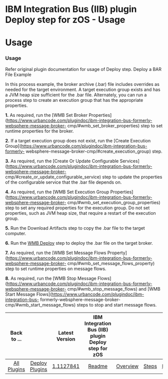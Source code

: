 
IBM Integration Bus (IIB) plugin Deploy step for zOS - Usage
============================================================

# Usage



### Usage




 


Refer original plugin documentation for usage of Deploy step. Deploy a BAR File Example


In this 
process example, the broker archive (.bar) file includes overrides as needed for the target environment. A target 
execution group exists and has a JVM heap size sufficient for the .bar file. Alternately, you can run a process step to 
create an execution group that has the appropriate properties.


**1.**  As required, run the [WMB Set Broker 
Properties](https://www.urbancode.com/plugindoc/ibm-integration-bus-formerly-websphere-message-broker-
cmp/#wmb_set_broker_properties) step to set runtime properties for the broker.


**2.**  If a target execution group 
does not exist, run the [Create Execution Group](https://www.urbancode.com/plugindoc/ibm-integration-bus-formerly-
websphere-message-broker-cmp/#create_execution_group) step.


**3.**  As required, run the [Create Or Update 
Configurable Services](https://www.urbancode.com/plugindoc/ibm-integration-bus-formerly-websphere-message-broker-
cmp/#create_or_update_configurable_service) step to update the properties of the configurable service that the .bar file
 depends on.


**4.**  As required, run the [WMB Set Execution Group 
Properties](https://www.urbancode.com/plugindoc/ibm-integration-bus-formerly-websphere-message-broker-
cmp/#wmb_set_execution_group_properties) step to set any required properties for the execution group. Do not set 
properties, such as JVM heap size, that require a restart of the execution group.


**5.**  Run the Download Artifacts 
step to copy the .bar file to the target computer.


**6.**  Run the [WMB 
Deploy](https://www.urbancode.com/plugindoc/ibm-integration-bus-formerly-websphere-message-broker-cmp/#wmb_deploy) step 
to deploy the .bar file on the target broker.


**7.**  As required, run the [WMB Set Message Flows 
Property](https://www.urbancode.com/plugindoc/ibm-integration-bus-formerly-websphere-message-broker-
cmp/#wmb_set_message_flows_property) step to set runtime properties on message flows.


**8.**  As required, run the 
[WMB Stop Message Flows](https://www.urbancode.com/plugindoc/ibm-integration-bus-formerly-websphere-message-broker-
cmp/#wmb_stop_message_flows) and [WMB Start Message Flows](https://www.urbancode.com/plugindoc/ibm-integration-bus-
formerly-websphere-message-broker-cmp/#wmb_start_message_flows) steps to stop and start message flows. 



|Back to ...||Latest Version|IBM Integration Bus (IIB) plugin Deploy step for zOS ||||
| :---: | :---: | :---: | :---: | :---: | :---: | :---: |
|[All Plugins](../../index.md)|[Deploy Plugins](../README.md)|[1.1127841](https://raw.githubusercontent.com/UrbanCode/IBM-UCD-PLUGINS/main/files/zos-ibm-integration-bus-ucd/ucd-zOS-WebSphereMessageBroker-CMP-1.1127841.zip)|[Readme](README.md)|[Overview](overview.md)|[Steps](steps.md)|[Downloads](downloads.md)|
